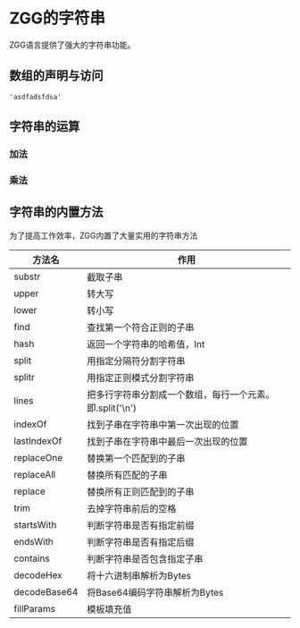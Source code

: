 # ZGG的字符串

ZGG语言提供了强大的字符串功能。

## 数组的声明与访问

```
'asdfadsfdsa'
```

## 字符串的运算

### 加法
### 乘法

## 字符串的内置方法

为了提高工作效率，ZGG内置了大量实用的字符串方法

| 方法名       |       作用 |
|-------------|------|
| substr      | 截取子串 |
| upper       | 转大写 |
| lower       | 转小写 |
| find        | 查找第一个符合正则的子串 |
| hash        | 返回一个字符串的哈希值，Int |
| split       | 用指定分隔符分割字符串 |
| splitr      | 用指定正则模式分割字符串 |
| lines       | 把多行字符串分割成一个数组，每行一个元素。即.split('\n') |
| indexOf     | 找到子串在字符串中第一次出现的位置 |
| lastIndexOf | 找到子串在字符串中最后一次出现的位置 |
| replaceOne  | 替换第一个匹配到的子串 |
| replaceAll  | 替换所有匹配的子串 |
| replace     | 替换所有正则匹配到的子串 |
| trim        | 去掉字符串前后的空格 |
| startsWith  | 判断字符串是否有指定前缀 |
| endsWith    | 判断字符串是否有指定后缀 |
| contains    | 判断字符串是否包含指定子串 |
| decodeHex   | 将十六进制串解析为Bytes |
| decodeBase64| 将Base64编码字符串解析为Bytes |
| fillParams  | 模板填充值 |

